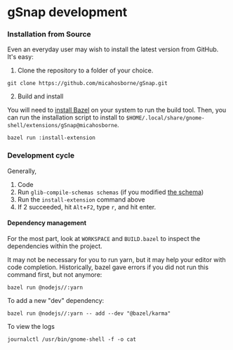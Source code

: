 # gSnap development

### Installation from Source

Even an everyday user may wish to install the latest version from GitHub. It's
easy:

1. Clone the repository to a folder of your choice.

```shell
git clone https://github.com/micahosborne/gSnap.git
```

2. Build and install

You will need to [install
Bazel](https://docs.bazel.build/versions/master/install-ubuntu.html) on your
system to run the build tool. Then, you can run the installation script to
install to `$HOME/.local/share/gnome-shell/extensions/gSnap@micahosborne`.

```shell
bazel run :install-extension
```

### Development cycle

Generally, 

1. Code
2. Run `glib-compile-schemas schemas` (if you modified [the schema](/schemas/org.gnome.shell.extensions.gsnap.gschema.xml))
3. Run the `install-extension` command above
4. If 2 succeeded, hit `Alt`+`F2`, type `r`, and hit enter.

#### Dependency management

For the most part, look at `WORKSPACE` and `BUILD.bazel` to inspect the
dependencies within the project.

It may not be necessary for you to run yarn, but it may help your editor with
code completion. Historically, bazel gave errors if you did not run this command
first, but not anymore:

```shell
bazel run @nodejs//:yarn
```

To add a new "dev" dependency:

```shell
bazel run @nodejs//:yarn -- add --dev "@bazel/karma"
```
To view the logs
```shell
journalctl /usr/bin/gnome-shell -f -o cat
```